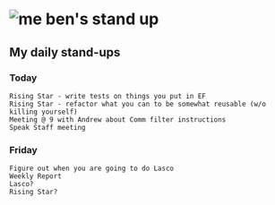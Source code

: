 # ![me](https://avatars2.githubusercontent.com/u/5232044?s=50&v=4) ben's stand up

## My daily stand-ups
 
### Today

    Rising Star - write tests on things you put in EF
    Rising Star - refactor what you can to be somewhat reusable (w/o killing yourself)
    Meeting @ 9 with Andrew about Comm filter instructions
    Speak Staff meeting

### Friday
 
    Figure out when you are going to do Lasco
    Weekly Report
    Lasco?
    Rising Star?
